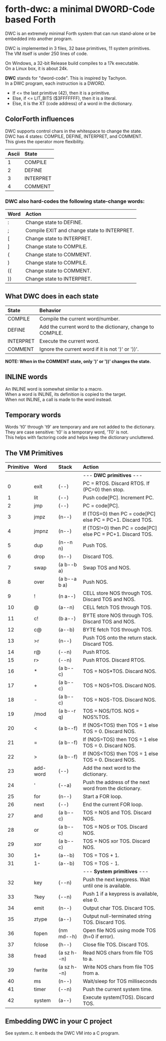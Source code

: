 # forth-dwc: a minimal DWORD-Code based Forth

DWC is an extremely minimal Forth system that can run stand-alone or be embedded into another program.

DWC is implemented in 3 files, 32 base primitives, 11 system primitives.<br/>
The VM itself is under 250 lines of code.

On Windows, a 32-bit Release build compiles to a 17k executable. <br/>
On a Linux box, it is about 24k.

**DWC** stands for "dword-code". This is inspired by Tachyon. <br/>
In a DWC program, each instruction is a DWORD. <br/>
- If <= the last primitive (42), then it is a primitive.
- Else, if <= LIT_BITS ($3FFFFFFF), then it is a literal.
- Else, it is the XT (code address) of a word in the dictionary.

## ColorForth influences

DWC supports control chars in the whitespace to change the state.<br/>
DWC has 4 states: COMPILE, DEFINE, INTERPRET, and COMMENT. <br/>
This gives the operator more flexibility.

| Ascii | State |
|:--    |:-- |
| 1     | COMPILE   |
| 2     | DEFINE    |
| 3     | INTERPRET |
| 4     | COMMENT   |

### DWC also hard-codes the following state-change words:

| Word | Action |
|:--   |:-- |
| :    | Change state to DEFINE. |
| ;    | Compile EXIT and change state to INTERPRET. |
| [    | Change state to INTERPRET. |
| ]    | Change state to COMPILE. |
| (    | Change state to COMMENT. |
| )    | Change state to COMPILE. |
| ((   | Change state to COMMENT. |
| ))   | Change state to INTERPRET. |

## What DWC does in each state

| State     | Behavior |
|:--        |:-- |
| COMPILE   | Compile the current word/number. |
| DEFINE    | Add the current word to the dictionary, change to COMPILE. |
| INTERPRET | Execute the current word. |
| COMMENT   | Ignore the current word if it is not ')' or '))'. |

**NOTE: When in the COMMENT state, only ')' or '))' changes the state.**

## INLINE words

An INLINE word is somewhat similar to a macro.<br/>
When a word is INLINE, its definition is copied to the target.<br/>
When not INLINE, a call is made to the word instead.

## Temporary words

Words 't0' through 't9' are temporary and are not added to the dictionary.<br/>
They are case sensitive: 't0' is a temporary word, 'T0' is not.<br/>
This helps with factoring code and helps keep the dictionary uncluttered.

## The VM Primitives

| Primitive | Word     | Stack        | Action |
|:--        |:--       |:--           |:-- |
|           |          |              | --- **DWC primitives** --- |
|   0       | exit     | (--)         | PC = RTOS. Discard RTOS. If (PC=0) then stop. |
|   1       | lit      | (--)         | Push code[PC]. Increment PC. |
|   2       | jmp      | (--)         | PC = code[PC]. |
|   3       | jmpz     | (n--)        | If (TOS=0) then PC = code[PC] else PC = PC+1. Discard TOS. |
|   4       | jmpnz    | (n--)        | If (TOS!=0) then PC = code[PC] else PC = PC+1. Discard TOS. |
|   5       | dup      | (n--n n)     | Push TOS. |
|   6       | drop     | (n--)        | Discard TOS. |
|   7       | swap     | (a b--b a)   | Swap TOS and NOS. |
|   8       | over     | (a b--a b a) | Push NOS. |
|   9       | !        | (n a--)      | CELL store NOS through TOS. Discard TOS and NOS. |
|  10       | @        | (a--n)       | CELL fetch TOS through TOS. |
|  11       | c!       | (b a--)      | BYTE store NOS through TOS. Discard TOS and NOS. |
|  12       | c@       | (a--b)       | BYTE fetch TOS through TOS. |
|  13       | >r       | (n--)        | Push TOS onto the return stack. Discard TOS. |
|  14       | r@       | (--n)        | Push RTOS. |
|  15       | r>       | (--n)        | Push RTOS. Discard RTOS. |
|  16       | *        | (a b--c)     | TOS = NOS*TOS. Discard NOS. |
|  17       | +        | (a b--c)     | TOS = NOS+TOS. Discard NOS. |
|  18       | -        | (a b--c)     | TOS = NOS-TOS. Discard NOS. |
|  19       | /mod     | (a b--r q)   | TOS = NOS/TOS. NOS = NOS%TOS. |
|  20       | <        | (a b--f)     | If (NOS<TOS) then TOS = 1 else TOS = 0. Discard NOS. |
|  21       | =        | (a b--f)     | If (NOS=TOS) then TOS = 1 else TOS = 0. Discard NOS. |
|  22       | >        | (a b--f)     | If (NOS<TOS) then TOS = 1 else TOS = 0. Discard NOS. |
|  23       | add-word | (--)         | Add the next word to the dictionary. |
|  24       | '        | (--a)        | Push the address of the next word from the dictionary. |
|  25       | for      | (n--)        | Start a FOR loop. |
|  26       | next     | (--)         | End the current FOR loop. |
|  27       | and      | (a b--c)     | TOS = NOS and TOS. Discard NOS. |
|  28       | or       | (a b--c)     | TOS = NOS or TOS. Discard NOS. |
|  29       | xor      | (a b--c)     | TOS = NOS xor TOS. Discard NOS. |
|  30       | 1+       | (a--b)       | TOS = TOS + 1. |
|  31       | 1-       | (a--b)       | TOS = TOS - 1. |
|           |          |              | --- **System primitives** --- |
|  32       | key      | (--n)        | Push the next keypress. Wait until one is available. |
|  33       | ?key     | (--n)        | Push 1 if a keypress is available, else 0. |
|  34       | emit     | (n--)        | Output char TOS. Discard TOS. |
|  35       | ztype    | (a--)        | Output null-terminated string TOS. Discard TOS. |
|  36       | fopen    | (nm md--h)   | Open file NOS using mode TOS (h=0 if error). |
|  37       | fclose   | (h--)        | Close file TOS. Discard TOS. |
|  38       | fread    | (a sz h--n)  | Read NOS chars from file TOS to a. |
|  39       | fwrite   | (a sz h--n)  | Write NOS chars from file TOS from a. |
|  40       | ms       | (n--)        | Wait/sleep for TOS milliseconds |
|  41       | timer    | (--n)        | Push the current system time. |
|  42       | system   | (a--)        | Execute system(TOS). Discard TOS. |

## Embedding DWC in your C project

See system.c. It embeds the DWC VM into a C program.
